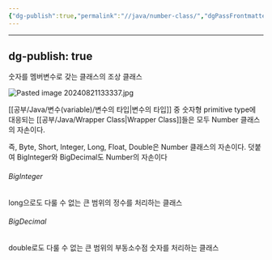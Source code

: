 ```yaml
---
{"dg-publish":true,"permalink":"//java/number-class/","dgPassFrontmatter":true}
---
```



---
dg-publish: true
---
숫자를 멤버변수로 갖는 클래스의 조상 클래스

![Pasted image 20240821133337.jpg](/img/user/%EC%B2%A8%EB%B6%80%ED%8C%8C%EC%9D%BC/Pasted%20image%2020240821133337.jpg)


[[공부/Java/변수(variable)/변수의 타입\|변수의 타입]] 중 숫자형 primitive type에 대응되는 [[공부/Java/Wrapper Class\|Wrapper Class]]들은 모두 Number 클래스의 자손이다.

즉, Byte, Short, Integer, Long, Float, Double은 Number 클래스의 자손이다.
덧붙여 BigInteger와 BigDecimal도 Number의 자손이다

###### BigInteger

long으로도 다룰 수 없는 큰 범위의 정수를 처리하는 클래스

###### BigDecimal

double로도 다룰 수 없는 큰 범위의 부동소수점 숫자를 처리하는 클래스